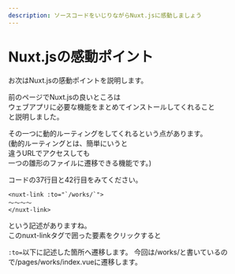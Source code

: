 ```yaml
---
description: ソースコードをいじりながらNuxt.jsに感動しましょう
---
```


# Nuxt.jsの感動ポイント

お次はNuxt.jsの感動ポイントを説明します。

前のページでNuxt.jsの良いところは\
ウェブアプリに必要な機能をまとめてインストールしてくれること\
と説明しました。

その一つに動的ルーティングをしてくれるという点があります。\
(動的ルーティングとは、簡単にいうと\
違うURLでアクセスしても\
一つの雛形のファイルに遷移できる機能です。)

コードの37行目と42行目をみてください。

```
<nuxt-link :to="`/works/`">
〜〜〜〜
</nuxt-link>
```

という記述がありますね。\
このnuxt-linkタグで囲った要素をクリックすると

`:to=`以下に記述した箇所へ遷移します。 今回は/works/と書いているので/pages/works/index.vueに遷移します。
